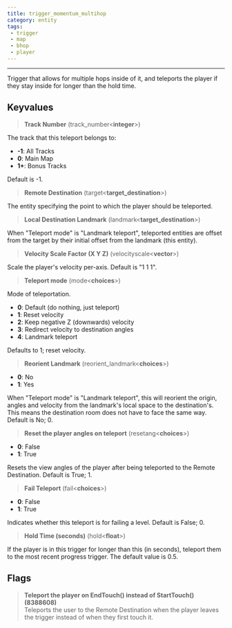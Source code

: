 ```yaml
---
title: trigger_momentum_multihop
category: entity
tags:
 - trigger
 - map
 - bhop
 - player
---
```

----
Trigger that allows for multiple hops inside of it, and teleports the player if they stay inside for longer than the hold time.

## Keyvalues

>**Track Number** (track_number&lt;**integer**&gt;)

The track that this teleport belongs to: 

 - **-1**: All Tracks
 - **0**: Main Map
 - **1+**: Bonus Tracks

Default is -1.

>**Remote Destination** (target&lt;**target_destination**&gt;)  

The entity specifying the point to which the player should be teleported.

>**Local Destination Landmark** (landmark&lt;**target_destination**&gt;)  

When "Teleport mode" is "Landmark teleport", teleported entities are offset from the target by their initial offset from the landmark (this entity). 

>**Velocity Scale Factor (X Y Z)** (velocityscale&lt;**vector**&gt;)

Scale the player's velocity per-axis.
Default is "1 1 1".

>**Teleport mode** (mode&lt;**choices**&gt;)
  
Mode of teleportation.

 - **0**: Default (do nothing, just teleport)
 - **1**: Reset velocity
 - **2**: Keep negative Z (downwards) velocity
 - **3**: Redirect velocity to destination angles
 - **4**: Landmark teleport

Defaults to 1; reset velocity.

>**Reorient Landmark** (reorient_landmark&lt;**choices**&gt;) 
 - **0**: No
 - **1**: Yes

When "Teleport mode" is "Landmark teleport", this will reorient the origin, angles and velocity from the landmark's local space to the destination's.
This means the destination room does not have to face the same way.
Default is No; 0.

>**Reset the player angles on teleport** (resetang&lt;**choices**&gt;)
 - **0**: False
 - **1**: True

Resets the view angles of the player after being teleported to the Remote Destination. Default is True; 1.

>**Fail Teleport** (fail&lt;**choices**&gt;)
 - **0**: False
 - **1**: True

Indicates whether this teleport is for failing a level. 
Default is False; 0.

>**Hold Time (seconds)** (hold&lt;**float**&gt;)

If the player is in this trigger for longer than this (in seconds), teleport them to the most recent progress trigger.
The default value is 0.5.

## Flags

> **Teleport the player on EndTouch() instead of StartTouch() (8388608)**  
Teleports the user to the Remote Destination when the player leaves the trigger instead of when they first touch it.
